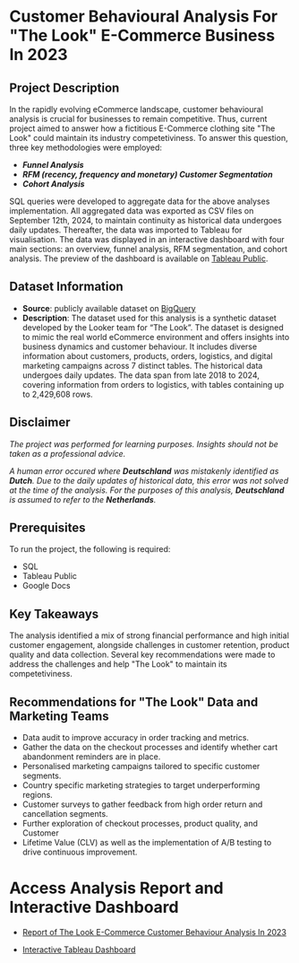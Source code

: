 # Customer Behavioural Analysis For "The Look" E-Commerce Business In 2023

## Project Description
In the rapidly evolving eCommerce landscape, customer behavioural analysis is crucial for businesses to remain competitive. Thus, current project aimed to answer how a fictitious E-Commerce clothing site "The Look" could maintain its industry competetiviness. To answer this question, three key methodologies were employed:   
- **_Funnel Analysis_**  
- **_RFM (recency, frequency and monetary) Customer Segmentation_**  
- **_Cohort Analysis_**  

SQL queries were developed to aggregate data for the above analyses implementation. All aggregated data was exported as CSV files on September 12th, 2024, to maintain continuity as historical data undergoes daily updates. Thereafter, the data was imported to Tableau  for visualisation. The data was displayed in an interactive dashboard with four main sections: an overview, funnel analysis, RFM segmentation, and cohort analysis. The preview of the dashboard is available on [Tableau Public](https://public.tableau.com/views/TheLookEcommerceCustomerBehaviourIn2023/OVERVIEW?:language=en-GB&:sid=&:redirect=auth&:display_count=n&:origin=viz_share_link).   


## Dataset Information
- **Source**: publicly available dataset on [BigQuery](https://console.cloud.google.com/marketplace/product/bigquery-public-data/thelook-ecommerce?project=gabriele-transfer)  
- **Description**: The dataset used for this analysis is a synthetic dataset developed by the Looker team for “The Look”. The dataset is designed to mimic the real world eCommerce environment and offers insights into business dynamics and customer behaviour. It includes diverse information about customers, products, orders, logistics, and digital marketing campaigns across 7 distinct tables. The historical data undergoes daily updates. The data span from late 2018 to 2024, covering information from orders to logistics, with tables containing up to  2,429,608 rows.  

## Disclaimer
_The project was performed for learning purposes. Insights should not be taken as a professional advice._  

_A human error occured where **Deutschland** was mistakenly identified as **Dutch**. Due to the daily updates of historical data, this error was not solved at the time of the analysis. For the purposes of this analysis, **Deutschland** is assumed to refer to the **Netherlands**._  

## Prerequisites
To run the project, the following is required:  
- SQL  
- Tableau Public  
- Google Docs  

## Key Takeaways
The analysis identified a mix of strong financial performance and high initial customer engagement, alongside challenges in customer retention, product quality and data collection. Several key recommendations were made to address the challenges and help "The Look" to maintain its competetiviness.  

## Recommendations for "The Look" Data and Marketing Teams
- Data audit to improve accuracy in order tracking and metrics.  
- Gather the data on the checkout processes and identify whether cart abandonment reminders are in place.  
- Personalised marketing campaigns tailored to specific customer segments.  
- Country specific marketing strategies to target underperforming regions.  
- Customer surveys to gather feedback from high order return and cancellation segments.  
- Further exploration of checkout processes, product quality, and Customer 
- Lifetime Value (CLV) as well as the implementation of A/B testing to drive continuous improvement.  

# Access Analysis Report and Interactive Dashboard

- [Report of The Look E-Commerce Customer Behaviour Analysis In 2023](https://docs.google.com/document/d/15aqCreWAeGGJLCL5gSx_dJ5vmc1XNrrN-hocH_Z540k/edit?usp=sharing)  

- [Interactive Tableau Dashboard](https://public.tableau.com/views/TheLookEcommerceCustomerBehaviourIn2023/OVERVIEW?:language=en-GB&:sid=&:redirect=auth&:display_count=n&:origin=viz_share_link)  